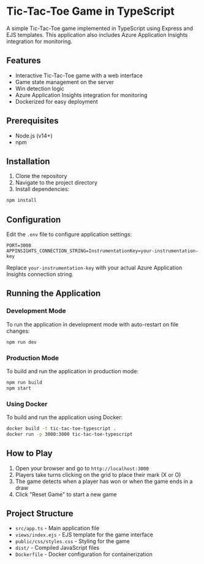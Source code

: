 # Tic-Tac-Toe Game in TypeScript

A simple Tic-Tac-Toe game implemented in TypeScript using Express and EJS templates. This application also includes Azure Application Insights integration for monitoring.

## Features

- Interactive Tic-Tac-Toe game with a web interface
- Game state management on the server
- Win detection logic
- Azure Application Insights integration for monitoring
- Dockerized for easy deployment

## Prerequisites

- Node.js (v14+)
- npm

## Installation

1. Clone the repository
2. Navigate to the project directory
3. Install dependencies:

```bash
npm install
```

## Configuration

Edit the `.env` file to configure application settings:

```
PORT=3000
APPINSIGHTS_CONNECTION_STRING=InstrumentationKey=your-instrumentation-key
```

Replace `your-instrumentation-key` with your actual Azure Application Insights connection string.

## Running the Application

### Development Mode

To run the application in development mode with auto-restart on file changes:

```bash
npm run dev
```

### Production Mode

To build and run the application in production mode:

```bash
npm run build
npm start
```

### Using Docker

To build and run the application using Docker:

```bash
docker build -t tic-tac-toe-typescript .
docker run -p 3000:3000 tic-tac-toe-typescript
```

## How to Play

1. Open your browser and go to `http://localhost:3000`
2. Players take turns clicking on the grid to place their mark (X or O)
3. The game detects when a player has won or when the game ends in a draw
4. Click "Reset Game" to start a new game

## Project Structure

- `src/app.ts` - Main application file
- `views/index.ejs` - EJS template for the game interface
- `public/css/styles.css` - Styling for the game
- `dist/` - Compiled JavaScript files
- `Dockerfile` - Docker configuration for containerization
